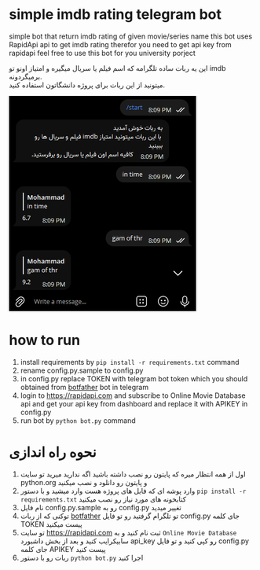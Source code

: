 # simple imdb rating telegram bot
simple bot that return imdb rating of given movie/series name
this bot uses RapidApi api to get imdb rating therefor you need to get api key from rapidapi
feel free to use this bot for you university porject

این یه ربات ساده تلگرامه که اسم فیلم یا سریال میگیره و امتیاز اونو تو imdb برمیگردونه.  
میتونید از این ربات برای پروژه دانشگاتون استفاده کنید.

![bot chat sample](/preview.png)
# how to run
1. install requirements by `pip install -r requirements.txt` command
2. rename config.py.sample to config.py
3. in config.py replace TOKEN with telegram bot token which you should obtained from [botfather](https://t.me/BotFather) bot in telegram 
4. login to https://rapidapi.com and subscribe to Online Movie Database api and get your api key from dashboard and replace it with APIKEY in config.py
5. run bot by `python bot.py` command

# نحوه راه اندازی
1. اول از همه انتظار میره که پایتون رو نصب داشته باشید اگه ندارید میرید تو سایت python.org و پایتون رو دانلود و نصب میکنید
2. وارد پوشه ای که فایل های پروژه هست وارد میشید و با دستور `pip install -r requirements.txt` کتابخونه های مورد نیاز رو نصب میکنید
3. نام فایل config.py.sample رو به config.py تغییر میدید
4. توکنی که از ربات [botfather](https://t.me/BotFather) تو تلگرام گرفتید رو تو فایل config.py جای کلمه TOKEN پیست میکنید
5. تو سایت https://rapidapi.com ثبت نام کنید و به `Online Movie Database` سابیکرایب کنید و بعد از بخش داشبورد api_key رو کپی کنید و تو فایل config.py جای کلمه APIKEY پیست کنید
6. ربات رو با دستور `python bot.py` اجرا کنید